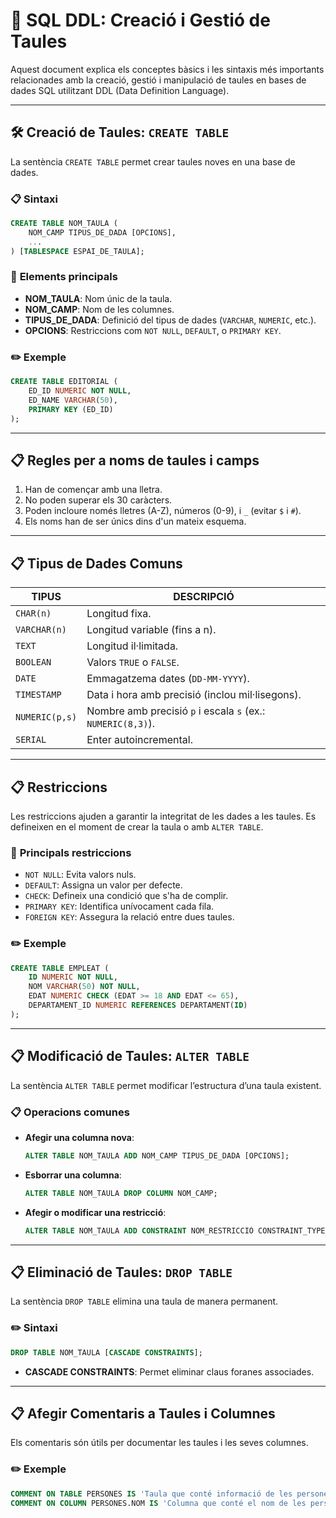 # 📘 SQL DDL: Creació i Gestió de Taules

Aquest document explica els conceptes bàsics i les sintaxis més importants relacionades amb la creació, gestió i manipulació de taules en bases de dades SQL utilitzant DDL (Data Definition Language).

---

## 🛠 **Creació de Taules: `CREATE TABLE`**

La sentència `CREATE TABLE` permet crear taules noves en una base de dades.

### 📋 **Sintaxi**
```sql
CREATE TABLE NOM_TAULA (
    NOM_CAMP TIPUS_DE_DADA [OPCIONS],
    ...
) [TABLESPACE ESPAI_DE_TAULA];
```

### 🔑 **Elements principals**
- **NOM_TAULA**: Nom únic de la taula.
- **NOM_CAMP**: Nom de les columnes.
- **TIPUS_DE_DADA**: Definició del tipus de dades (`VARCHAR`, `NUMERIC`, etc.).
- **OPCIONS**: Restriccions com `NOT NULL`, `DEFAULT`, o `PRIMARY KEY`.

### ✏️ **Exemple**
```sql
CREATE TABLE EDITORIAL (
    ED_ID NUMERIC NOT NULL,
    ED_NAME VARCHAR(50),
    PRIMARY KEY (ED_ID)
);
```

---

## 📋 **Regles per a noms de taules i camps**
1. Han de començar amb una lletra.
2. No poden superar els 30 caràcters.
3. Poden incloure només lletres (A-Z), números (0-9), i `_` (evitar `$` i `#`).
4. Els noms han de ser únics dins d'un mateix esquema.

---

## 📋 **Tipus de Dades Comuns**
| **TIPUS**       | **DESCRIPCIÓ**                                           |
|------------------|---------------------------------------------------------|
| `CHAR(n)`        | Longitud fixa.                                          |
| `VARCHAR(n)`     | Longitud variable (fins a n).                           |
| `TEXT`           | Longitud il·limitada.                                   |
| `BOOLEAN`        | Valors `TRUE` o `FALSE`.                                |
| `DATE`           | Emmagatzema dates (`DD-MM-YYYY`).                       |
| `TIMESTAMP`      | Data i hora amb precisió (inclou mil·lisegons).         |
| `NUMERIC(p,s)`   | Nombre amb precisió `p` i escala `s` (ex.: `NUMERIC(8,3)`). |
| `SERIAL`         | Enter autoincremental.                                  |

---

## 📋 **Restriccions**
Les restriccions ajuden a garantir la integritat de les dades a les taules. Es defineixen en el moment de crear la taula o amb `ALTER TABLE`.

### 🔑 **Principals restriccions**
- `NOT NULL`: Evita valors nuls.
- `DEFAULT`: Assigna un valor per defecte.
- `CHECK`: Defineix una condició que s'ha de complir.
- `PRIMARY KEY`: Identifica unívocament cada fila.
- `FOREIGN KEY`: Assegura la relació entre dues taules.

### ✏️ **Exemple**
```sql
CREATE TABLE EMPLEAT (
    ID NUMERIC NOT NULL,
    NOM VARCHAR(50) NOT NULL,
    EDAT NUMERIC CHECK (EDAT >= 18 AND EDAT <= 65),
    DEPARTAMENT_ID NUMERIC REFERENCES DEPARTAMENT(ID)
);
```

---

## 📋 **Modificació de Taules: `ALTER TABLE`**

La sentència `ALTER TABLE` permet modificar l’estructura d’una taula existent.

### 📋 **Operacions comunes**
- **Afegir una columna nova**:
  ```sql
  ALTER TABLE NOM_TAULA ADD NOM_CAMP TIPUS_DE_DADA [OPCIONS];
  ```
- **Esborrar una columna**:
  ```sql
  ALTER TABLE NOM_TAULA DROP COLUMN NOM_CAMP;
  ```
- **Afegir o modificar una restricció**:
  ```sql
  ALTER TABLE NOM_TAULA ADD CONSTRAINT NOM_RESTRICCIÓ CONSTRAINT_TYPE;
  ```

---

## 📋 **Eliminació de Taules: `DROP TABLE`**

La sentència `DROP TABLE` elimina una taula de manera permanent.

### ✏️ **Sintaxi**
```sql
DROP TABLE NOM_TAULA [CASCADE CONSTRAINTS];
```
- **CASCADE CONSTRAINTS**: Permet eliminar claus foranes associades.

---

## 📋 **Afegir Comentaris a Taules i Columnes**
Els comentaris són útils per documentar les taules i les seves columnes.

### ✏️ **Exemple**
```sql
COMMENT ON TABLE PERSONES IS 'Taula que conté informació de les persones';
COMMENT ON COLUMN PERSONES.NOM IS 'Columna que conté el nom de les persones';
```
